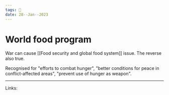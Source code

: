 ```yaml
---
tags: 🌱
date: 28--Jan--2023
---
```


# World food program

War can cause [[Food security and global food system]] issue. The reverse also true.

Recognised for "efforts to combat hunger", "better conditions for peace in conflict-affected areas", "prevent use of hunger as weapon".

---
Links: 